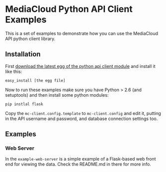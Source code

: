 MediaCloud Python API Client Examples
=====================================

This is a set of examples to demonstrate how you can use the MediaCloud API python client
library.

Installation
------------

First [download the latest egg of the python api client module](https://github.com/c4fcm/MediaCloud-API-Client/tree/master/dist) and install it like this:

    easy_install [the egg file]

Now to run these examples make sure you have Python > 2.6 (and setuptools) and then install 
some python modules:
    
    pip instlal flask
    
Copy the `mc-client.config.template` to `mc-client.config` and edit it, putting in the 
API username and password, and database connection settings too.

Examples
--------

### Web Server

In the `example-web-server` is a simple example of a Flask-based web front end for viewing the data.
Check the README.md in there for more info.
